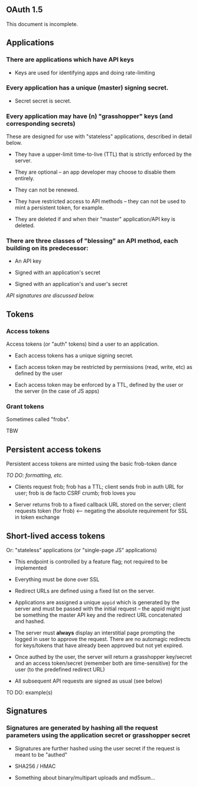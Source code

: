 OAuth 1.5
--

This document is incomplete.

Applications
--

### There are applications which have API keys

* Keys are used for identifying apps and doing rate-limiting

### Every application has a unique (master) signing secret.

* Secret secret is secret.

### Every application may have (n) "grasshopper" keys (and corresponding secrets)

These are designed for use with "stateless" applications, described in detail below.

* They have a upper-limit time-to-live (TTL) that is strictly enforced by the server.

* They are optional – an app developer may choose to disable them entirely.

* They can not be renewed.

* They have restricted access to API methods – they can not be used to mint a persistent token, for example.

* They are deleted if and when their "master" application/API key is deleted.

### There are three classes of "blessing" an API method, each building on its predecessor:

* An API key

* Signed with an application's secret

* Signed with an application's and user's secret

_API signatures are discussed below._

Tokens
--

### Access tokens

Access tokens (or "auth" tokens) bind a user to an application.

* Each access tokens has a unique signing secret. 

* Each access token may be restricted by permissions (read, write, etc) as defined by the user
    
* Each access token may be enforced by a TTL, defined by the user or the server (in the case of JS apps)

### Grant tokens

Sometimes called "frobs".

TBW

Persistent access tokens
--

Persistent access tokens are minted using the basic frob-token dance

_TO DO: formatting, etc._

* Clients request frob; frob has a TTL; client sends frob in auth URL for user; frob is de facto CSRF crumb; frob loves you

* Server returns frob to a fixed callback URL stored on the server; client requests token (for frob) <-- negating the absolute requirement for SSL in token exchange

Short-lived access tokens
--

Or: "stateless" applications (or "single-page JS" applications)

* This endpoint is controlled by a feature flag; not required to be implemented

* Everything must be done over SSL

* Redirect URLs are defined using a fixed list on the server.

* Applications are assigned a unique `appid` which is generated by the server and must be passed with the initial request – the appid might just be something the master API key and the redirect URL concatenated and hashed.

* The server must **always** display an interstitial page prompting the logged in user to approve the request. There are no automagic redirects for keys/tokens that have already been approved but not yet expired.

* Once authed by the user, the server will return a grasshopper key/secret and an access token/secret (remember both are time-sensitive) for the user (to the predefined redirect URL)

* All subsequent API requests are signed as usual (see below)

TO DO: example(s)

Signatures
--

### Signatures are generated by hashing all the request parameters using the application secret or grasshopper secret

* Signatures are further hashed using the user secret if the request is meant to be "authed"

* SHA256 / HMAC

* Something about binary/multipart uploads and md5sum...
